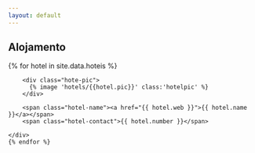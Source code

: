 ```yaml
---
layout: default
---
```

<section id="accommodation">
  <div class="container">
    <div class="section-title-container text-center">
      <h1 class="section-title">Alojamento</h1>
    </div>
    <div class="accommodation-list">
      {% for hotel in site.data.hoteis %}
      <div class="accommodation-list-cell">

        <div class="hote-pic">
          {% image 'hotels/{{hotel.pic}}' class:'hotelpic' %}
        </div>

        <span class="hotel-name"><a href="{{ hotel.web }}">{{ hotel.name }}</a></span>
        <span class="hotel-contact">{{ hotel.number }}</span>

    </div>
    {% endfor %}
  </div>
</div>
</section>
